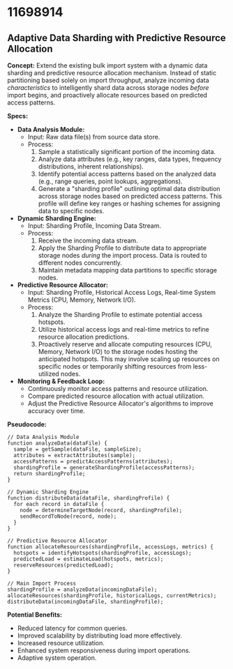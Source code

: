 # 11698914

## Adaptive Data Sharding with Predictive Resource Allocation

**Concept:** Extend the existing bulk import system with a dynamic data sharding and predictive resource allocation mechanism. Instead of static partitioning based solely on import throughput, analyze incoming data *characteristics* to intelligently shard data across storage nodes *before* import begins, and proactively allocate resources based on predicted access patterns.

**Specs:**

*   **Data Analysis Module:**
    *   Input: Raw data file(s) from source data store.
    *   Process:
        1.  Sample a statistically significant portion of the incoming data.
        2.  Analyze data attributes (e.g., key ranges, data types, frequency distributions, inherent relationships).
        3.  Identify potential access patterns based on the analyzed data (e.g., range queries, point lookups, aggregations).
        4.  Generate a "sharding profile" outlining optimal data distribution across storage nodes based on predicted access patterns. This profile will define key ranges or hashing schemes for assigning data to specific nodes.
*   **Dynamic Sharding Engine:**
    *   Input: Sharding Profile, Incoming Data Stream.
    *   Process:
        1.  Receive the incoming data stream.
        2.  Apply the Sharding Profile to distribute data to appropriate storage nodes *during* the import process.  Data is routed to different nodes concurrently.
        3.  Maintain metadata mapping data partitions to specific storage nodes.
*   **Predictive Resource Allocator:**
    *   Input: Sharding Profile, Historical Access Logs, Real-time System Metrics (CPU, Memory, Network I/O).
    *   Process:
        1.  Analyze the Sharding Profile to estimate potential access hotspots.
        2.  Utilize historical access logs and real-time metrics to refine resource allocation predictions.
        3.  Proactively reserve and allocate computing resources (CPU, Memory, Network I/O) to the storage nodes hosting the anticipated hotspots. This may involve scaling up resources on specific nodes or temporarily shifting resources from less-utilized nodes.
*   **Monitoring & Feedback Loop:**
    *   Continuously monitor access patterns and resource utilization.
    *   Compare predicted resource allocation with actual utilization.
    *   Adjust the Predictive Resource Allocator's algorithms to improve accuracy over time.

**Pseudocode:**

```
// Data Analysis Module
function analyzeData(dataFile) {
  sample = getSample(dataFile, sampleSize);
  attributes = extractAttributes(sample);
  accessPatterns = predictAccessPatterns(attributes);
  shardingProfile = generateShardingProfile(accessPatterns);
  return shardingProfile;
}

// Dynamic Sharding Engine
function distributeData(dataFile, shardingProfile) {
  for each record in dataFile {
    node = determineTargetNode(record, shardingProfile);
    sendRecordToNode(record, node);
  }
}

// Predictive Resource Allocator
function allocateResources(shardingProfile, accessLogs, metrics) {
  hotspots = identifyHotspots(shardingProfile, accessLogs);
  predictedLoad = estimateLoad(hotspots, metrics);
  reserveResources(predictedLoad);
}

// Main Import Process
shardingProfile = analyzeData(incomingDataFile);
allocateResources(shardingProfile, historicalLogs, currentMetrics);
distributeData(incomingDataFile, shardingProfile);
```

**Potential Benefits:**

*   Reduced latency for common queries.
*   Improved scalability by distributing load more effectively.
*   Increased resource utilization.
*   Enhanced system responsiveness during import operations.
*   Adaptive system operation.